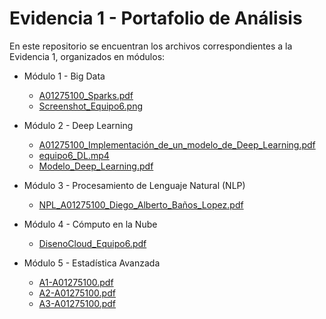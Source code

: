 # Evidencia 1 - Portafolio de Análisis

En este repositorio se encuentran los archivos correspondientes a la Evidencia 1, organizados en módulos:

- Módulo 1 - Big Data
    - [A01275100_Sparks.pdf](Evidencia_1_Portafolio_de_Analisis/módulo1/A01275100_Sparks.pdf)
    - [Screenshot_Equipo6.png](Evidencia_1_Portafolio_de_Analisis/módulo1/Screenshot_Equipo6.png)
    
- Módulo 2 - Deep Learning
    - [A01275100_Implementación_de_un_modelo_de_Deep_Learning.pdf](Evidencia_1_Portafolio_de_Analisis/módulo2/A01275100_Implementación_de_un_modelo_de_Deep_Learning.pdf)
    - [equipo6_DL.mp4](Evidencia_1_Portafolio_de_Analisis/módulo2/equipo6_DL.mp4)
    - [Modelo_Deep_Learning.pdf](Evidencia_1_Portafolio_de_Analisis/módulo2/Modelo_Deep_Learning.pdf)
    
- Módulo 3 - Procesamiento de Lenguaje Natural (NLP)
    - [NPL_A01275100_Diego_Alberto_Baños_Lopez.pdf](Evidencia_1_Portafolio_de_Analisis/módulo3/NPL_A01275100_Diego_Alberto_Baños_Lopez.pdf)
    
- Módulo 4 - Cómputo en la Nube
    - [DisenoCloud_Equipo6.pdf](Evidencia_1_Portafolio_de_Analisis/módulo4/DisenoCloud_Equipo6.pdf)
    
- Módulo 5 - Estadística Avanzada
    - [A1-A01275100.pdf](Evidencia_1_Portafolio_de_Analisis/módulo5/A1-A01275100.pdf)
    - [A2-A01275100.pdf](Evidencia_1_Portafolio_de_Analisis/módulo5/A2-A01275100.pdf)
    - [A3-A01275100.pdf](Evidencia_1_Portafolio_de_Analisis/módulo5/A3-A01275100.pdf)
